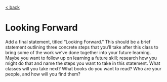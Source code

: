 [< back](DH.html)

# Looking Forward

Add a final statement, titled “Looking Forward.” This should be  a brief statement outlining three concrete steps that you’ll take after this class to bring some of the work we’ve done together into your future learning. Maybe you want to follow up on learning a future skill; research how you might do that and name the steps you want to take in this statement. What classes will you take next? What books do you want to read? Who are your people, and how will you find them?
